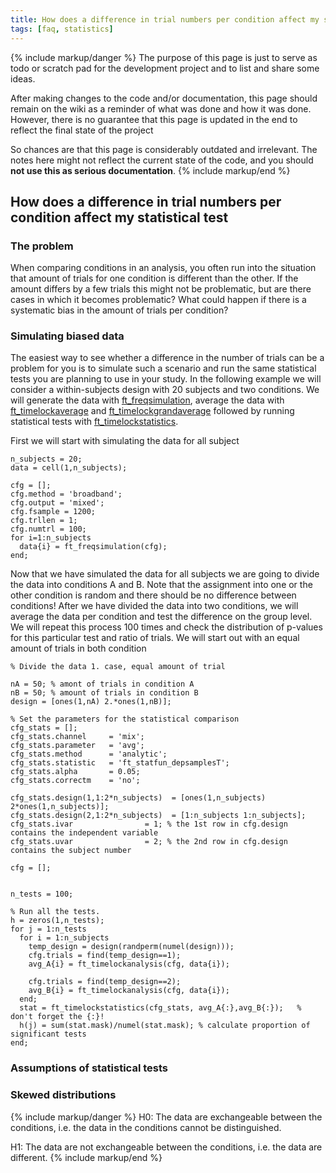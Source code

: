 ```yaml
---
title: How does a difference in trial numbers per condition affect my statistical test
tags: [faq, statistics]
---
```


{% include markup/danger %}
The purpose of this page is just to serve as todo or scratch pad for the development project and to list and share some ideas.

After making changes to the code and/or documentation, this page should remain on the wiki as a reminder of what was done and how it was done. However, there is no guarantee that this page is updated in the end to reflect the final state of the project

So chances are that this page is considerably outdated and irrelevant. The notes here might not reflect the current state of the code, and you should **not use this as serious documentation**.
{% include markup/end %}

##  How does a difference in trial numbers per condition affect my statistical test

### The problem

When comparing conditions in an analysis, you often run into the situation that amount of trials for one condition is different than the other. If the amount differs by a few trials this might not be problematic, but are there cases in which it becomes problematic? What could happen if there is a systematic bias in the amount of trials per condition?

### Simulating biased data

The easiest way to see whether a difference in the number of trials can be a problem for you is to simulate such a scenario and run the same statistical tests you are planning to use in your study. In the following example we will consider a within-subjects design with 20 subjects and two conditions. We will generate the data with [ft_freqsimulation](/reference/ft_freqsimulation), average the data with [ft_timelockaverage](/reference/ft_timelockanalysis) and [ft_timelockgrandaverage](/reference/ft_timelockgrandaverage) followed by running statistical tests with [ft_timelockstatistics](/reference/ft_timelockstatistics).

First we will start with simulating the data for all subject

	n_subjects = 20;
	data = cell(1,n_subjects);

	cfg = [];
	cfg.method = 'broadband';
	cfg.output = 'mixed';
	cfg.fsample = 1200;
	cfg.trllen = 1;
	cfg.numtrl = 100;
	for i=1:n_subjects
	  data{i} = ft_freqsimulation(cfg);
	end;

Now that we have simulated the data for all subjects we are going to divide the data into conditions A and B. Note that the assignment into one or the other condition is random and there should be no difference between conditions! After we have divided the data into two conditions, we will average the data per condition and test the difference on the group level. We will repeat this process 100 times and check the distribution of p-values for this particular test and ratio of trials. We will start out with an equal amount of trials in both condition

	% Divide the data 1. case, equal amount of trial

	nA = 50; % amont of trials in condition A
	nB = 50; % amount of trials in condition B
	design = [ones(1,nA) 2.*ones(1,nB)];

	% Set the parameters for the statistical comparison
	cfg_stats = [];
	cfg_stats.channel     = 'mix';
	cfg_stats.parameter   = 'avg';
	cfg_stats.method      = 'analytic';
	cfg_stats.statistic   = 'ft_statfun_depsamplesT';
	cfg_stats.alpha       = 0.05;
	cfg_stats.correctm    = 'no';

	cfg_stats.design(1,1:2*n_subjects)  = [ones(1,n_subjects) 2*ones(1,n_subjects)];
	cfg_stats.design(2,1:2*n_subjects)  = [1:n_subjects 1:n_subjects];
	cfg_stats.ivar                = 1; % the 1st row in cfg.design contains the independent variable
	cfg_stats.uvar                = 2; % the 2nd row in cfg.design contains the subject number

	cfg = [];


	n_tests = 100;

	% Run all the tests.
	h = zeros(1,n_tests);
	for j = 1:n_tests
	  for i = 1:n_subjects
	    temp_design = design(randperm(numel(design)));
	    cfg.trials = find(temp_design==1);
	    avg_A{i} = ft_timelockanalysis(cfg, data{i});

	    cfg.trials = find(temp_design==2);
	    avg_B{i} = ft_timelockanalysis(cfg, data{i});
	  end;
	  stat = ft_timelockstatistics(cfg_stats, avg_A{:},avg_B{:});   % don't forget the {:}!
	  h(j) = sum(stat.mask)/numel(stat.mask); % calculate proportion of significant tests
	end;



### Assumptions of statistical tests

### Skewed distributions

{% include markup/danger %}
H0: The data are exchangeable between the conditions, i.e. the data in the conditions cannot be distinguished.

H1: The data are not exchangeable between the conditions, i.e. the data are different.
{% include markup/end %}
